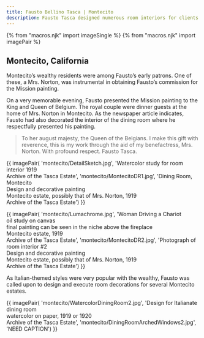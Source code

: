 ```yaml
---
title: Fausto Bellino Tasca | Montecito
description: Fausto Tasca designed numerous room interiors for clients in Montecito.
---
```

{% from "macros.njk" import imageSingle %}
{% from "macros.njk" import imagePair %}

## Montecito, California

Montecito’s wealthy residents were among Fausto’s early patrons. One of these, a Mrs. Norton, was instrumental in obtaining Fausto’s commission for the Mission painting.

On a very memorable evening, Fausto presented the Mission painting to the King and Queen of Belgium. The royal couple were dinner guests at the home of Mrs. Norton in Montecito. As the newspaper article indicates, Fausto had also decorated the interior of the dining room where he respectfully presented his painting.

<blockquote><p>To her august majesty, the Queen of the Belgians. I make this gift with reverence, this is my work through the aid of my benefactress, Mrs. Norton. With profound respect. Fausto Tasca.</p></blockquote>

{{ imagePair(
'montecito/DetailSketch.jpg',
'Watercolor study for room interior 1919<br>Archive of the Tasca Estate', 'montecito/MontecitoDR1.jpg', 'Dining Room, Montecito<br>Design and decorative painting<br>Montecito estate, possibly that of Mrs. Norton, 1919<br>Archive of the Tasca Estate')
}}

{{ imagePair(
'montecito/Lumachrome.jpg',
'Woman Driving a Chariot<br>oil study on canvas<br>final painting can be seen in the niche above the fireplace<br>Montecito estate, 1919<br>Archive of the Tasca Estate', 'montecito/MontecitoDR2.jpg', 'Photograph of room interior #2<br>Design and decorative painting<br>Montecito estate, possibly that of Mrs. Norton, 1919<br>Archive of the Tasca Estate')
}}

As Italian-themed styles were very popular with the wealthy, Fausto was called upon to design and execute room decorations for several Montecito estates.

{{ imagePair(
'montecito/WatercolorDiningRoom2.jpg',
'Design for Italianate dining room<br>watercolor on paper, 1919 or 1920<br>Archive of the Tasca Estate', 'montecito/DiningRoomArchedWindows2.jpg', 'NEED CAPTION')
}}
